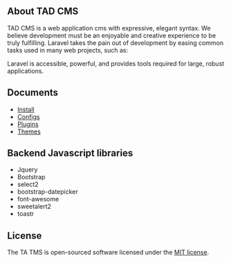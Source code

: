 ## About TAD CMS

TAD CMS is a web application cms with expressive, elegant syntax. We believe development must be an enjoyable and creative experience to be truly fulfilling. Laravel takes the pain out of development by easing common tasks used in many web projects, such as:

Laravel is accessible, powerful, and provides tools required for large, robust applications.

## Documents
- [Install](https://github.com/theanhk/tadcms/blob/master/docs/install.md)
- [Configs](https://github.com/theanhk/tadcms/blob/master/docs/configs.md)
- [Plugins](https://github.com/theanhk/tadcms/blob/master/docs/plugins.md)
- [Themes](https://github.com/theanhk/tadcms/blob/master/docs/themes.md)

## Backend Javascript libraries
- Jquery
- Bootstrap
- select2
- bootstrap-datepicker
- font-awesome
- sweetalert2
- toastr

## License

The TA TMS is open-sourced software licensed under the [MIT license](https://opensource.org/licenses/MIT).
